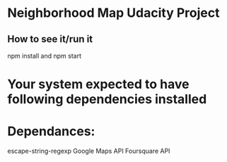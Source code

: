 ﻿# Neighborhood Map Udacity Project
## How to see it/run it
npm install and npm start
# Your system expected to have following dependencies installed

# Dependances:
escape-string-regexp
Google Maps API
Foursquare API
